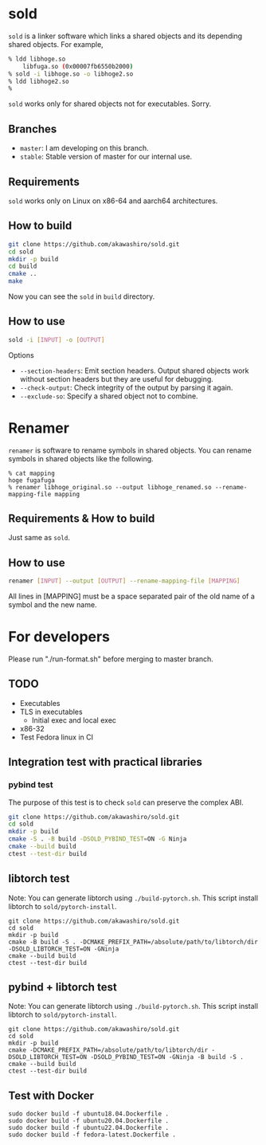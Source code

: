 # sold
`sold` is a linker software which links a shared objects and its depending
shared objects. For example,
```bash
% ldd libhoge.so
    libfuga.so (0x00007fb6550b2000)
% sold -i libhoge.so -o libhoge2.so
% ldd libhoge2.so
%
```
`sold` works only for shared objects not for executables. Sorry.

## Branches
- `master`: I am developing on this branch.
- `stable`: Stable version of master for our internal use.

## Requirements
`sold` works only on Linux on x86-64 and aarch64 architectures.

## How to build
```bash
git clone https://github.com/akawashiro/sold.git
cd sold
mkdir -p build
cd build
cmake ..
make
```
Now you can see the `sold` in `build` directory.

## How to use
```bash
sold -i [INPUT] -o [OUTPUT]
```
Options
- `--section-headers`: Emit section headers. Output shared objects work without section headers but they are useful for debugging.
- `--check-output`: Check integrity of the output by parsing it again.
- `--exclude-so`: Specify a shared object not to combine.

# Renamer
`renamer` is software to rename symbols in shared objects.  You can rename symbols in shared objects like the following.
```
% cat mapping
hoge fugafuga
% renamer libhoge_original.so --output libhoge_renamed.so --rename-mapping-file mapping
```

## Requirements & How to build
Just same as `sold`.

## How to use
```bash
renamer [INPUT] --output [OUTPUT] --rename-mapping-file [MAPPING]
```
All lines in [MAPPING] must be a space separated pair of the old name of a symbol and the new name.

# For developers
Please run "./run-format.sh" before merging to master branch.

## TODO
- Executables
- TLS in executables
    - Initial exec and local exec
- x86-32
- Test Fedora linux in CI

## Integration test with practical libraries
### pybind test
The purpose of this test is to check `sold` can preserve the complex ABI.
```bash
git clone https://github.com/akawashiro/sold.git
cd sold
mkdir -p build
cmake -S . -B build -DSOLD_PYBIND_TEST=ON -G Ninja
cmake --build build
ctest --test-dir build
```
## libtorch test
Note: You can generate libtorch using `./build-pytorch.sh`. This script install libtorch to `sold/pytorch-install`.
```
git clone https://github.com/akawashiro/sold.git
cd sold
mkdir -p build
cmake -B build -S . -DCMAKE_PREFIX_PATH=/absolute/path/to/libtorch/dir -DSOLD_LIBTORCH_TEST=ON -GNinja
cmake --build build
ctest --test-dir build
```
## pybind + libtorch test
Note: You can generate libtorch using `./build-pytorch.sh`. This script install libtorch to `sold/pytorch-install`.
```
git clone https://github.com/akawashiro/sold.git
cd sold
mkdir -p build
cmake -DCMAKE_PREFIX_PATH=/absolute/path/to/libtorch/dir -DSOLD_LIBTORCH_TEST=ON -DSOLD_PYBIND_TEST=ON -GNinja -B build -S .
cmake --build build
ctest --test-dir build
```


## Test with Docker
```
sudo docker build -f ubuntu18.04.Dockerfile .
sudo docker build -f ubuntu20.04.Dockerfile .
sudo docker build -f ubuntu22.04.Dockerfile .
sudo docker build -f fedora-latest.Dockerfile .
```
